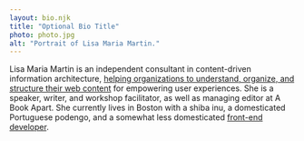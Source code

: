 ```yaml
---
layout: bio.njk
title: "Optional Bio Title"
photo: photo.jpg
alt: "Portrait of Lisa Maria Martin."
---
```


Lisa Maria Martin is an independent consultant in content-driven information architecture, [helping organizations to understand, organize, and structure their web content](#) for empowering user experiences. She is a speaker, writer, and workshop facilitator, as well as managing editor at A Book Apart. She currently lives in Boston with a shiba inu, a domesticated Portuguese podengo, and a somewhat less domesticated [front-end developer](https://hire.wil.to).